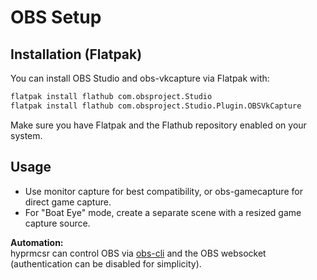 # OBS Setup

## Installation (Flatpak)

You can install OBS Studio and obs-vkcapture via Flatpak with:

```bash
flatpak install flathub com.obsproject.Studio
flatpak install flathub com.obsproject.Studio.Plugin.OBSVkCapture
```

Make sure you have Flatpak and the Flathub repository enabled on your system.

## Usage

- Use monitor capture for best compatibility, or obs-gamecapture for direct game capture.
- For "Boat Eye" mode, create a separate scene with a resized game capture source.

**Automation:**  
hyprmcsr can control OBS via [obs-cli](https://github.com/pschmitt/obs-cli) and the OBS websocket (authentication can be disabled for simplicity).

